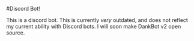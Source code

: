 #Discord Bot!

This is a discord bot.
This is currently *very* outdated, and does not reflect my current ability with Discord bots. I will soon make DankBot v2 open source.

